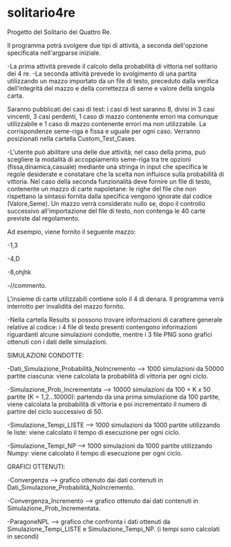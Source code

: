 # solitario4re

Progetto del Solitario dei Quattro Re.

Il programma potrà svolgere due tipi di attività, a seconda dell'opzione specificata nell'argparse iniziale.  

-La prima attività prevede il calcolo della probabilità di vittoria nel solitario dei 4 re.
-La seconda attività prevede lo svolgimento di una partita utilizzando un mazzo importato da un file di testo, preceduto dalla verifica dell'integrità del mazzo e 
 della correttezza di seme e valore della singola carta.   
 
 
Saranno pubblicati dei casi di test: i casi di test saranno 8, divisi in 3 casi vincenti, 3 casi perdenti, 1 caso di mazzo contenente errori ma comunque utilizzabile
e 1 caso di mazzo contenente errori ma non utilizzabile. La corrispondenze seme-riga è fissa e uguale per ogni caso.
Verranno posizionati nella cartella Custom_Test_Cases.


-L'utente può abilitare una delle due attività; nel caso della prima, può scegliere la modalità di accoppiamento seme-riga tra tre opzioni (fissa,dinamica,casuale) mediante
 una stringa in input che specifica le regole desiderate e constatare che la scelta non influisce sulla probabilità di vittoria. Nel caso della seconda funzionalità deve fornire
 un file di testo, contenente un mazzo di carte napoletane: le righe del file che non rispettano la sintassi fornita dalla specifica vengono ignorate dal codice (Valore,Seme).
 Un mazzo verrà considerato nullo se, dopo il controllo successivo all'importazione del file di testo, non contenga le 40 carte previste dal regolamento. 

Ad esempio, viene fornito il seguente mazzo: 


-1,3

-4,D

-8,ohjhk

-//commento. 


L'insieme di carte utilizzabili contiene solo il 4 di denara. Il programma verrà interrotto per invalidità del mazzo fornito.


-Nella cartella Results si possono trovare informazioni di carattere generale relative al codice: i 4 file di testo presenti contengono informazioni riguardanti alcune 
 simulazioni condotte, mentre i 3 file PNG sono grafici ottenuti con i dati delle simulazioni.

SIMULAZIONI CONDOTTE:

-Dati_Simulazione_Probabilità_NoIncremento --> 1000 simulazioni da 50000 partite ciascuna: viene calcolata la probabilità di vittoria per ogni ciclo.

-Simulazione_Prob_Incrementata --> 10000 simulazioni da 100 + K x 50 partite (K = 1,2...10000): partendo da una prima simulazione da 100 partite, viene calcolata la probabilità
 di vittoria e poi incrementato il numero di partire del ciclo successivo di 50.

-Simulazione_Tempi_LISTE --> 1000 simulazioni da 1000 partite utilizzando le liste: viene calcolato il tempo di esecuzione per ogni ciclo.

-Simulazione_Tempi_NP --> 1000 simulazioni da 1000 partite utilizzando Numpy: viene calcolato il tempo di esecuzione per ogni ciclo. 
	 
GRAFICI OTTENUTI:

-Convergenza --> grafico ottenuto dai dati contenuti in Dati_Simulazione_Probabilità_NoIncremento.

-Convergenza_Incremento --> grafico ottenuto dai dati contenuti in Simulazione_Prob_Incrementata.

-ParagoneNPL --> grafico che confronta i dati ottenuti da Simulazione_Tempi_LISTE e Simulazione_Tempi_NP. (i tempi sono calcolati in secondi) 

 
